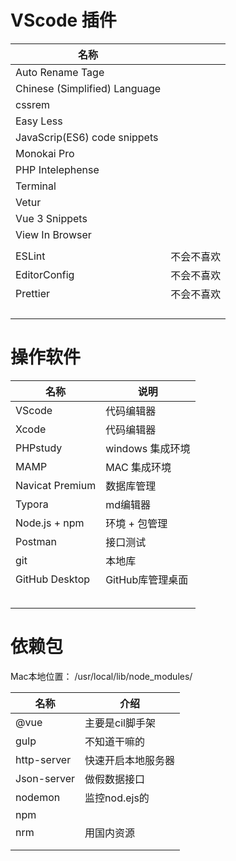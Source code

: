 # VScode 插件

| 名称                          |            |
| ----------------------------- | ---------- |
| Auto Rename Tage              |            |
| Chinese (Simplified) Language |            |
| cssrem                        |            |
| Easy Less                     |            |
| JavaScrip(ES6) code snippets  |            |
| Monokai Pro                   |            |
| PHP Intelephense              |            |
| Terminal                      |            |
| Vetur                         |            |
| Vue 3 Snippets                |            |
| View In Browser               |            |
|                               |            |
| ESLint                        | 不会不喜欢 |
| EditorConfig                  | 不会不喜欢 |
| Prettier                      | 不会不喜欢 |
|                               |            |
|                               |            |
|                               |            |
|                               |            |





# 操作软件

| 名称            | 说明             |
| --------------- | ---------------- |
| VScode          | 代码编辑器       |
| Xcode           | 代码编辑器       |
| PHPstudy        | windows 集成环境 |
| MAMP            | MAC 集成环境     |
| Navicat Premium | 数据库管理       |
| Typora          | md编辑器         |
| Node.js + npm   | 环境 + 包管理    |
| Postman         | 接口测试         |
| git             | 本地库           |
| GitHub Desktop  | GitHub库管理桌面 |
|                 |                  |
|                 |                  |
|                 |                  |
|                 |                  |
|                 |                  |





# 依赖包

Mac本地位置： /usr/local/lib/node_modules/

| 名称        | 介绍               |
| ----------- | ------------------ |
| @vue        | 主要是cil脚手架    |
| gulp        | 不知道干嘛的       |
| http-server | 快速开启本地服务器 |
| Json-server | 做假数据接口       |
| nodemon     | 监控nod.ejs的      |
| npm         |                    |
| nrm         | 用国内资源         |
|             |                    |
|             |                    |



### 

### 

### 

### 

### 

### 

### 

### 

### 

### 

### 



### 

##### 

##### 

##### 

